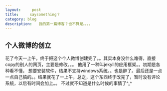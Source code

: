 ```yaml
---
layout:     post
title:     saysomething？
category: blog
description:   我的第一篇博客？也不算是。。。。
---
```


## 个人微博的创立
   花了今天一上午，终于把这个个人微博创建完了。。其实本身没什么难得，直接copy的别人的网页，主要是修改。。。 他用了一种叫jekyll的应用框架。。初期是各种看不懂，
想要安装软件，结果不支持windows系统。。也是醉了。最后还是一点一点自己搞的。。结果就花了一上午，总之，这个东西终于改完了，暂时没有评论系统，以后有时间会加上。。
不过就不知道是什么时候的事情了^_^
